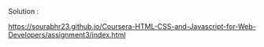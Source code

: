 Solution :

https://sourabhr23.github.io/Coursera-HTML-CSS-and-Javascript-for-Web-Developers/assignment3/index.html
